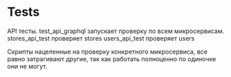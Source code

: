 # Tests

API тесты.
test_api_graphql запускает проверку по всем микросервисам.
stores_api_test проверяет stores
users_api_test проверяет users

Скрипты нацеленные на проверку конкретного микросервиса, все равно затрагивают другие,
так как работать полноценно по одиночке они не могут.
